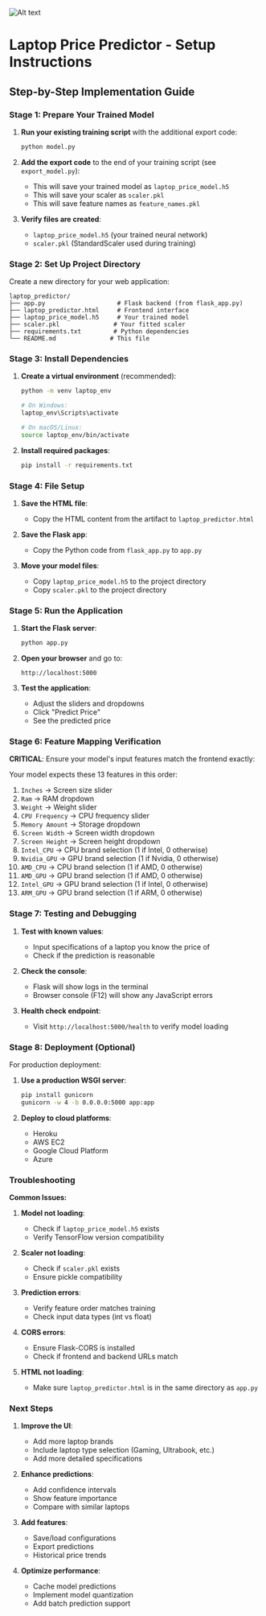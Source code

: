 ![Alt text](Image.png)



# Laptop Price Predictor - Setup Instructions

## Step-by-Step Implementation Guide

### Stage 1: Prepare Your Trained Model

1. **Run your existing training script** with the additional export code:
   ```bash
   python model.py
   ```
   
2. **Add the export code** to the end of your training script (see `export_model.py`):
   - This will save your trained model as `laptop_price_model.h5`
   - This will save your scaler as `scaler.pkl`
   - This will save feature names as `feature_names.pkl`

3. **Verify files are created**:
   - `laptop_price_model.h5` (your trained neural network)
   - `scaler.pkl` (StandardScaler used during training)


### Stage 2: Set Up Project Directory

Create a new directory for your web application:

```
laptop_predictor/
├── app.py                    # Flask backend (from flask_app.py)
├── laptop_predictor.html     # Frontend interface
├── laptop_price_model.h5     # Your trained model
├── scaler.pkl               # Your fitted scaler
├── requirements.txt         # Python dependencies
└── README.md               # This file
```

### Stage 3: Install Dependencies

1. **Create a virtual environment** (recommended):
   ```bash
   python -m venv laptop_env
   
   # On Windows:
   laptop_env\Scripts\activate
   
   # On macOS/Linux:
   source laptop_env/bin/activate
   ```

2. **Install required packages**:
   ```bash
   pip install -r requirements.txt
   ```

### Stage 4: File Setup

1. **Save the HTML file**:
   - Copy the HTML content from the artifact to `laptop_predictor.html`

2. **Save the Flask app**:
   - Copy the Python code from `flask_app.py` to `app.py`

3. **Move your model files**:
   - Copy `laptop_price_model.h5` to the project directory
   - Copy `scaler.pkl` to the project directory

### Stage 5: Run the Application

1. **Start the Flask server**:
   ```bash
   python app.py
   ```

2. **Open your browser** and go to:
   ```
   http://localhost:5000
   ```

3. **Test the application**:
   - Adjust the sliders and dropdowns
   - Click "Predict Price"
   - See the predicted price

### Stage 6: Feature Mapping Verification

**CRITICAL**: Ensure your model's input features match the frontend exactly:

Your model expects these 13 features in this order:
1. `Inches` → Screen size slider
2. `Ram` → RAM dropdown
3. `Weight` → Weight slider
4. `CPU Frequency` → CPU frequency slider
5. `Memory Amount` → Storage dropdown
6. `Screen Width` → Screen width dropdown
7. `Screen Height` → Screen height dropdown
8. `Intel_CPU` → CPU brand selection (1 if Intel, 0 otherwise)
9. `Nvidia_GPU` → GPU brand selection (1 if Nvidia, 0 otherwise)
10. `AMD_CPU` → CPU brand selection (1 if AMD, 0 otherwise)
11. `AMD_GPU` → GPU brand selection (1 if AMD, 0 otherwise)
12. `Intel_GPU` → GPU brand selection (1 if Intel, 0 otherwise)
13. `ARM_GPU` → GPU brand selection (1 if ARM, 0 otherwise)

### Stage 7: Testing and Debugging

1. **Test with known values**:
   - Input specifications of a laptop you know the price of
   - Check if the prediction is reasonable

2. **Check the console**:
   - Flask will show logs in the terminal
   - Browser console (F12) will show any JavaScript errors

3. **Health check endpoint**:
   - Visit `http://localhost:5000/health` to verify model loading

### Stage 8: Deployment (Optional)

For production deployment:

1. **Use a production WSGI server**:
   ```bash
   pip install gunicorn
   gunicorn -w 4 -b 0.0.0.0:5000 app:app
   ```

2. **Deploy to cloud platforms**:
   - Heroku
   - AWS EC2
   - Google Cloud Platform
   - Azure

### Troubleshooting

**Common Issues:**

1. **Model not loading**:
   - Check if `laptop_price_model.h5` exists
   - Verify TensorFlow version compatibility

2. **Scaler not loading**:
   - Check if `scaler.pkl` exists
   - Ensure pickle compatibility

3. **Prediction errors**:
   - Verify feature order matches training
   - Check input data types (int vs float)

4. **CORS errors**:
   - Ensure Flask-CORS is installed
   - Check if frontend and backend URLs match

5. **HTML not loading**:
   - Make sure `laptop_predictor.html` is in the same directory as `app.py`

### Next Steps

1. **Improve the UI**:
   - Add more laptop brands
   - Include laptop type selection (Gaming, Ultrabook, etc.)
   - Add more detailed specifications

2. **Enhance predictions**:
   - Add confidence intervals
   - Show feature importance
   - Compare with similar laptops

3. **Add features**:
   - Save/load configurations
   - Export predictions
   - Historical price trends

4. **Optimize performance**:
   - Cache model predictions
   - Implement model quantization
   - Add batch prediction support
